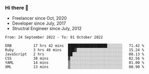 ### Hi there 👋

- Freelancer since Oct, 2020
- Developer since July, 2017
- Structral Engineer since July, 2012

<!--START_SECTION:waka-->

```text
From: 24 September 2022 - To: 01 October 2022

ERB          17 hrs 42 mins  ██████████████████░░░░░░░   71.42 %
Ruby         3 hrs 46 mins   ███▓░░░░░░░░░░░░░░░░░░░░░   15.24 %
JavaScript   2 hrs           ██░░░░░░░░░░░░░░░░░░░░░░░   08.13 %
CSS          38 mins         ▓░░░░░░░░░░░░░░░░░░░░░░░░   02.56 %
YAML         14 mins         ▒░░░░░░░░░░░░░░░░░░░░░░░░   01.00 %
XML          13 mins         ▒░░░░░░░░░░░░░░░░░░░░░░░░   00.90 %
```

<!--END_SECTION:waka-->

